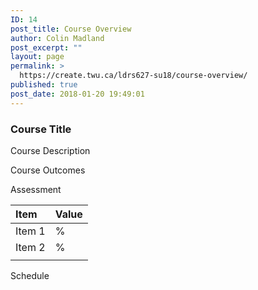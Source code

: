 ```yaml
---
ID: 14
post_title: Course Overview
author: Colin Madland
post_excerpt: ""
layout: page
permalink: >
  https://create.twu.ca/ldrs627-su18/course-overview/
published: true
post_date: 2018-01-20 19:49:01
---
```

### Course Title

Course Description

Course Outcomes

Assessment

| Item | Value |
| :--- | :--- |
| Item 1 | % |
| Item 2 | % |
|  |  |

Schedule
